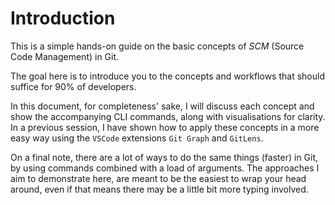 # Introduction

This is a simple hands-on guide on the basic concepts of *SCM* (Source Code Management) in Git.

The goal here is to introduce you to the concepts and workflows that should suffice for 90% of developers.

In this document, for completeness' sake, I will discuss each concept and show the accompanying CLI commands, along with visualisations for clarity. In a previous session, I have shown how to apply these concepts in a more easy way using the `VSCode` extensions `Git Graph` and `GitLens`.

On a final note, there are a lot of ways to do the same things (faster) in Git, by using commands combined with a load of arguments. The approaches I aim to demonstrate here, are meant to be the easiest to wrap your head around, even if that means there may be a little bit more typing involved.